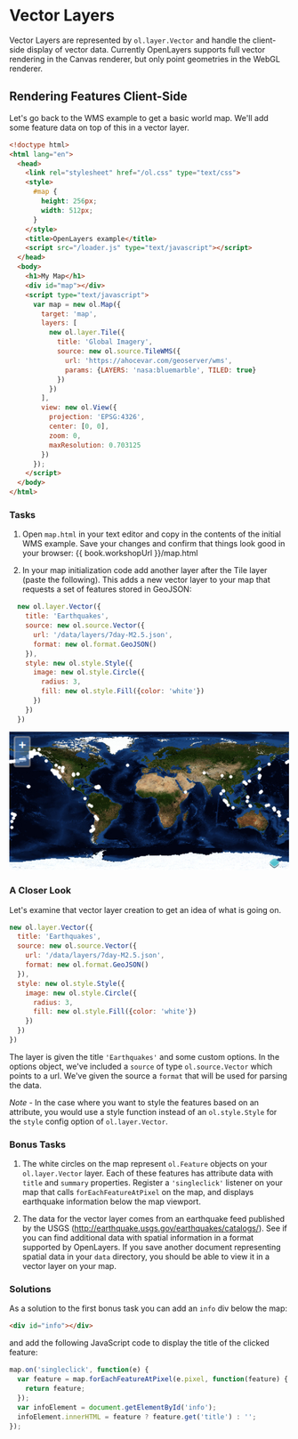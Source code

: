 # Vector Layers

Vector Layers are represented by `ol.layer.Vector` and handle the client-side display of vector data. Currently OpenLayers supports full vector rendering in the Canvas renderer, but only point geometries in the WebGL renderer.

## Rendering Features Client-Side

Let's go back to the WMS example to get a basic world map.  We'll add some feature data on top of this in a vector layer.

```html
<!doctype html>
<html lang="en">
  <head>
    <link rel="stylesheet" href="/ol.css" type="text/css">
    <style>
      #map {
        height: 256px;
        width: 512px;
      }
    </style>
    <title>OpenLayers example</title>
    <script src="/loader.js" type="text/javascript"></script>
  </head>
  <body>
    <h1>My Map</h1>
    <div id="map"></div>
    <script type="text/javascript">
      var map = new ol.Map({
        target: 'map',
        layers: [
          new ol.layer.Tile({
            title: 'Global Imagery',
            source: new ol.source.TileWMS({
              url: 'https://ahocevar.com/geoserver/wms',
              params: {LAYERS: 'nasa:bluemarble', TILED: true}
            })
          })
        ],
        view: new ol.View({
          projection: 'EPSG:4326',
          center: [0, 0],
          zoom: 0,
          maxResolution: 0.703125
        })
      });
    </script>
  </body>
</html>
```

### Tasks

1. Open `map.html` in your text editor and copy in the contents of the initial WMS example. Save your changes and confirm that things look good in your browser: {{ book.workshopUrl }}/map.html

1. In your map initialization code add another layer after the Tile layer (paste the following). This adds a new vector layer to your map that requests a set of features stored in GeoJSON:

  ```js
    new ol.layer.Vector({
      title: 'Earthquakes',
      source: new ol.source.Vector({
        url: '/data/layers/7day-M2.5.json',
        format: new ol.format.GeoJSON()
      }),
      style: new ol.style.Style({
        image: new ol.style.Circle({
          radius: 3,
          fill: new ol.style.Fill({color: 'white'})
        })
      })
    })
  ```

  ![Earthquake locations](vector1.png)

### A Closer Look

Let's examine that vector layer creation to get an idea of what is going on.

```js
new ol.layer.Vector({
  title: 'Earthquakes',
  source: new ol.source.Vector({
    url: '/data/layers/7day-M2.5.json',
    format: new ol.format.GeoJSON()
  }),
  style: new ol.style.Style({
    image: new ol.style.Circle({
      radius: 3,
      fill: new ol.style.Fill({color: 'white'})
    })
  })
})
```

The layer is given the title `'Earthquakes'` and some custom options. In the options object, we've included a `source` of type `ol.source.Vector` which points to a url. We've given the source a `format` that will be used for parsing the data.

*Note* - In the case where you want to style the features based on an attribute, you would use a style function instead of an `ol.style.Style` for the `style` config option of `ol.layer.Vector`.

### Bonus Tasks

1.  The white circles on the map represent `ol.Feature` objects on your `ol.layer.Vector` layer. Each of these features has attribute data with `title` and `summary` properties. Register a `'singleclick'` listener on your map that calls `forEachFeatureAtPixel` on the map, and displays earthquake information below the map viewport.

1.  The data for the vector layer comes from an earthquake feed published by the USGS (http://earthquake.usgs.gov/earthquakes/catalogs/).  See if you can find additional data with spatial information in a format supported by OpenLayers.  If you save another document representing spatial data in your `data` directory, you should be able to view it in a vector layer on your map.

### Solutions

As a solution to the first bonus task you can add an `info` div below the map:

```html
<div id="info"></div>
```

and add the following JavaScript code to display the title of the clicked
feature:

```js
map.on('singleclick', function(e) {
  var feature = map.forEachFeatureAtPixel(e.pixel, function(feature) {
    return feature;
  });
  var infoElement = document.getElementById('info');
  infoElement.innerHTML = feature ? feature.get('title') : '';
});
```

